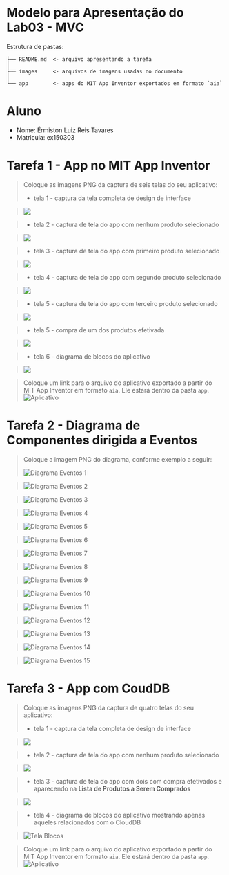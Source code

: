 # Modelo para Apresentação do Lab03 - MVC

Estrutura de pastas:

~~~
├── README.md  <- arquivo apresentando a tarefa
│
├── images     <- arquivos de imagens usadas no documento
│
└── app        <- apps do MIT App Inventor exportados em formato `aia`
~~~

# Aluno
* Nome: Érmiston Luiz Reis Tavares 
* Matricula: ex150303

# Tarefa 1 - App no MIT App Inventor

> Coloque as imagens PNG da captura de seis telas do seu aplicativo:
> * tela 1 - captura da tela completa de design de interface

> ![](./images/Tela1.png)

> * tela 2 - captura de tela do app com nenhum produto selecionado

> ![](./images/Tela2.png)

> * tela 3 - captura de tela do app com primeiro produto selecionado

> ![](./images/Tela3.png)

> * tela 4 - captura de tela do app com segundo produto selecionado

> ![](./images/Tela4.png)

> * tela 5 - captura de tela do app com terceiro produto selecionado

> ![](./images/Tela5.png)

> * tela 5 - compra de um dos produtos efetivada

> ![](./images/Tela6.png)

> * tela 6 - diagrama de blocos do aplicativo

> ![](./images/Tela7.png)

> Coloque um link para o arquivo do aplicativo exportado a partir do MIT App Inventor em formato `aia`. Ele estará dentro da pasta `app`.
> ![Aplicativo](./app/Tarefa1.aia)

# Tarefa 2 - Diagrama de Componentes dirigida a Eventos

> Coloque a imagem PNG do diagrama, conforme exemplo a seguir:
>
> ![Diagrama Eventos 1](./images/Slide1.png)

>
> ![Diagrama Eventos 2](./images/Slide2.png)

>
> ![Diagrama Eventos 3](./images/Slide3.png)

>
> ![Diagrama Eventos 4](./images/Slide4.png)

>
> ![Diagrama Eventos 5](./images/Slide5.png)

>
> ![Diagrama Eventos 6](./images/Slide6.png)

>
> ![Diagrama Eventos 7](./images/Slide7.png)

>
> ![Diagrama Eventos 8](./images/Slide8.png)

>
> ![Diagrama Eventos 9](./images/Slide9.png)

>
> ![Diagrama Eventos 10](./images/Slide10.png)

>
> ![Diagrama Eventos 11](./images/Slide11.png)

>
> ![Diagrama Eventos 12](./images/Slide12.png)

>
> ![Diagrama Eventos 13](./images/Slide13.png)

>
> ![Diagrama Eventos 14](./images/Slide14.png)

>
> ![Diagrama Eventos 15](./images/Slide15.png)

# Tarefa 3 - App com CoudDB

> Coloque as imagens PNG da captura de quatro telas do seu aplicativo:
> * tela 1 - captura da tela completa de design de interface

> ![](./images/Tela8.png)

> * tela 2 - captura de tela do app com nenhum produto selecionado

> ![](./images/Tela9.png)

> * tela 3 - captura de tela do app com dois com compra efetivados e aparecendo na **Lista de Produtos a Serem Comprados**

> ![](./images/Tela10.png)

> * tela 4 - diagrama de blocos do aplicativo mostrando apenas aqueles relacionados com o CloudDB

> ![Tela Blocos](./images/Tela11.PNG)

> Coloque um link para o arquivo do aplicativo exportado a partir do MIT App Inventor em formato `aia`. Ele estará dentro da pasta `app`.
> ![Aplicativo](./app/Tarefa3.aia)



